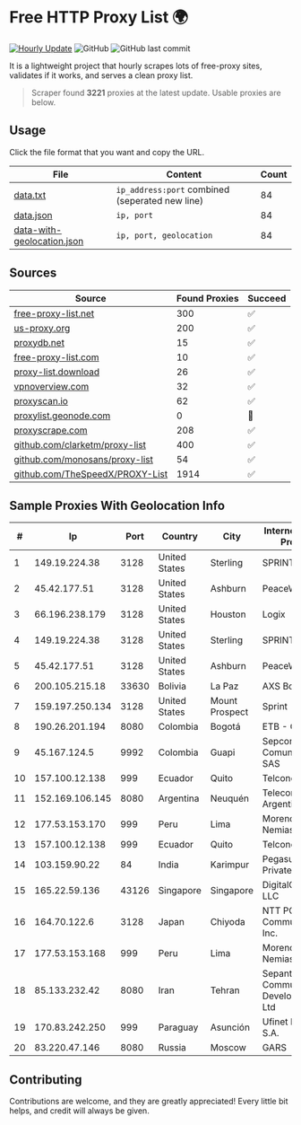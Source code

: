 
# Free HTTP Proxy List 🌍

[![Hourly Update](https://github.com/mertguvencli/http-proxy-list/actions/workflows/main.yml/badge.svg?branch=main)](https://github.com/mertguvencli/http-proxy-list/actions/workflows/main.yml)
![GitHub](https://img.shields.io/github/license/mertguvencli/http-proxy-list)
![GitHub last commit](https://img.shields.io/github/last-commit/mertguvencli/http-proxy-list)

It is a lightweight project that hourly scrapes lots of free-proxy sites, validates if it works, and serves a clean proxy list.


> Scraper found **3221** proxies at the latest update. Usable proxies are below.

## Usage

Click the file format that you want and copy the URL.


|File|Content|Count|
|----|-------|-----|
|[data.txt](https://raw.githubusercontent.com/mertguvencli/http-proxy-list/main/proxy-list/data.txt)|`ip_address:port` combined (seperated new line)|84|
|[data.json](https://raw.githubusercontent.com/mertguvencli/http-proxy-list/main/proxy-list/data.json)|`ip, port`|84|
|[data-with-geolocation.json](https://raw.githubusercontent.com/mertguvencli/http-proxy-list/main/proxy-list/data-with-geolocation.json)|`ip, port, geolocation`|84|

## Sources

|Source|Found Proxies|Succeed|
|------|-------------|-------|
|[free-proxy-list.net](https://free-proxy-list.net)|300|✅|
|[us-proxy.org](https://www.us-proxy.org)|200|✅|
|[proxydb.net](http://proxydb.net)|15|✅|
|[free-proxy-list.com](https://free-proxy-list.com/?page=&port=&type%5B%5D=http&type%5B%5D=https&up_time=0&search=Search)|10|✅|
|[proxy-list.download](https://www.proxy-list.download/HTTP)|26|✅|
|[vpnoverview.com](https://vpnoverview.com/privacy/anonymous-browsing/free-proxy-servers)|32|✅|
|[proxyscan.io](https://www.proxyscan.io)|62|✅|
|[proxylist.geonode.com](https://proxylist.geonode.com/api/proxy-list?limit=300&page=1&sort_by=lastChecked&sort_type=desc&protocols=http,https)|0|🚫|
|[proxyscrape.com](https://api.proxyscrape.com/v2/?request=displayproxies&protocol=http&timeout=10000&country=all&ssl=all&anonymity=all)|208|✅|
|[github.com/clarketm/proxy-list](https://raw.githubusercontent.com/clarketm/proxy-list/master/proxy-list-raw.txt)|400|✅|
|[github.com/monosans/proxy-list](https://raw.githubusercontent.com/monosans/proxy-list/main/proxies/http.txt)|54|✅|
|[github.com/TheSpeedX/PROXY-List](https://raw.githubusercontent.com/TheSpeedX/PROXY-List/master/http.txt)|1914|✅|


## Sample Proxies With Geolocation Info

|#|Ip|Port|Country|City|Internet Service Provider|
|-|--|----|-------|----|-------------------------|
|1|149.19.224.38|3128|United States|Sterling|SPRINT|
|2|45.42.177.51|3128|United States|Ashburn|PeaceWeb|
|3|66.196.238.179|3128|United States|Houston|Logix|
|4|149.19.224.38|3128|United States|Sterling|SPRINT|
|5|45.42.177.51|3128|United States|Ashburn|PeaceWeb|
|6|200.105.215.18|33630|Bolivia|La Paz|AXS Bolivia S. A.|
|7|159.197.250.134|3128|United States|Mount Prospect|Sprint|
|8|190.26.201.194|8080|Colombia|Bogotá|ETB - Colombia|
|9|45.167.124.5|9992|Colombia|Guapi|Sepcom Comunicaciones SAS|
|10|157.100.12.138|999|Ecuador|Quito|Telconet S.A|
|11|152.169.106.145|8080|Argentina|Neuquén|Telecom Argentina S.A|
|12|177.53.153.170|999|Peru|Lima|Moreno Yanoc Nemias Bernardo|
|13|157.100.12.138|999|Ecuador|Quito|Telconet S.A|
|14|103.159.90.22|84|India|Karimpur|Pegasuswave Private Limited|
|15|165.22.59.136|43126|Singapore|Singapore|DigitalOcean, LLC|
|16|164.70.122.6|3128|Japan|Chiyoda|NTT PC Communications, Inc.|
|17|177.53.153.168|999|Peru|Lima|Moreno Yanoc Nemias Bernardo|
|18|85.133.232.42|8080|Iran|Tehran|Sepanta Communication Development Co. Ltd|
|19|170.83.242.250|999|Paraguay|Asunción|Ufinet Panama S.A.|
|20|83.220.47.146|8080|Russia|Moscow|GARS|



## Contributing

Contributions are welcome, and they are greatly appreciated! Every
little bit helps, and credit will always be given.

